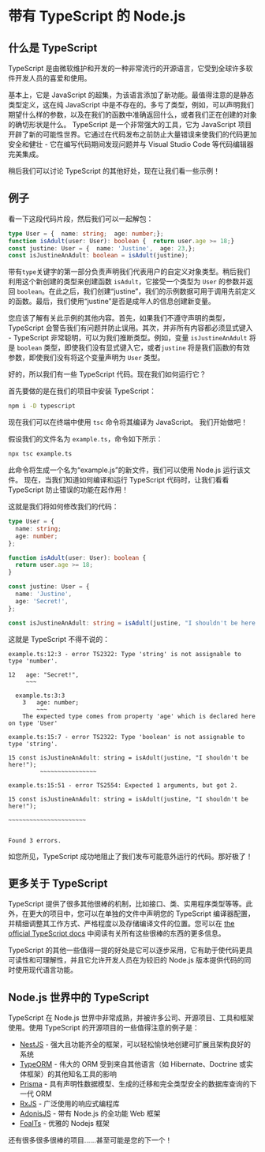# 带有 TypeScript 的 Node.js

## 什么是 TypeScript

TypeScript 是由微软维护和开发的一种非常流行的开源语言，它受到全球许多软件开发人员的喜爱和使用。

基本上，它是 JavaScript 的超集，为该语言添加了新功能。最值得注意的是静态类型定义，这在纯 JavaScript 中是不存在的。多亏了类型，例如，可以声明我们期望什么样的参数，以及在我们的函数中准确返回什么，或者我们正在创建的对象的确切形状是什么。 TypeScript 是一个非常强大的工具，它为 JavaScript 项目开辟了新的可能性世界。它通过在代码发布之前防止大量错误来使我们的代码更加安全和健壮 - 它在编写代码期间发现问题并与 Visual Studio Code 等代码编辑器完美集成。

稍后我们可以讨论 TypeScript 的其他好处，现在让我们看一些示例！

## 例子

看一下这段代码片段，然后我们可以一起解包：

```ts
type User = {  name: string;  age: number;};
function isAdult(user: User): boolean {  return user.age >= 18;}
const justine: User = {  name: 'Justine',  age: 23,};
const isJustineAnAdult: boolean = isAdult(justine);
```

带有`type`关键字的第一部分负责声明我们代表用户的自定义对象类型。稍后我们利用这个新创建的类型来创建函数 `isAdult`，它接受一个类型为 `User` 的参数并返回 `boolean`。在此之后，我们创建“justine”，我们的示例数据可用于调用先前定义的函数。最后，我们使用“justine”是否是成年人的信息创建新变量。

您应该了解有关此示例的其他内容。首先，如果我们不遵守声明的类型，TypeScript 会警告我们有问题并防止误用。其次，并非所有内容都必须显式键入 - TypeScript 非常聪明，可以为我们推断类型。例如，变量 `isJustineAnAdult` 将是 `boolean` 类型，即使我们没有显式键入它，或者`justine` 将是我们函数的有效参数，即使我们没有将这个变量声明为 `User` 类型。

好的，所以我们有一些 TypeScript 代码。现在我们如何运行它？

首先要做的是在我们的项目中安装 TypeScript：

```bash
npm i -D typescript
```

现在我们可以在终端中使用 `tsc` 命令将其编译为 JavaScript。 我们开始做吧！

假设我们的文件名为 `example.ts`，命令如下所示：

```bash
npx tsc example.ts
```

此命令将生成一个名为“example.js”的新文件，我们可以使用 Node.js 运行该文件。 现在，当我们知道如何编译和运行 TypeScript 代码时，让我们看看 TypeScript 防止错误的功能在起作用！

这就是我们将如何修改我们的代码：

```ts
type User = {
  name: string;
  age: number;
};

function isAdult(user: User): boolean {
  return user.age >= 18;
}

const justine: User = {
  name: 'Justine',
  age: 'Secret!',
};

const isJustineAnAdult: string = isAdult(justine, "I shouldn't be here!");
```

这就是 TypeScript 不得不说的：

```console
example.ts:12:3 - error TS2322: Type 'string' is not assignable to type 'number'.

12   age: "Secret!",
     ~~~

  example.ts:3:3
    3   age: number;
        ~~~
    The expected type comes from property 'age' which is declared here on type 'User'

example.ts:15:7 - error TS2322: Type 'boolean' is not assignable to type 'string'.

15 const isJustineAnAdult: string = isAdult(justine, "I shouldn't be here!");
         ~~~~~~~~~~~~~~~~

example.ts:15:51 - error TS2554: Expected 1 arguments, but got 2.

15 const isJustineAnAdult: string = isAdult(justine, "I shouldn't be here!");
                                                     ~~~~~~~~~~~~~~~~~~~~~~


Found 3 errors.
```

如您所见，TypeScript 成功地阻止了我们发布可能意外运行的代码。那好极了！

## 更多关于 TypeScript

TypeScript 提供了很多其他很棒的机制，比如接口、类、实用程序类型等等。此外，在更大的项目中，您可以在单独的文件中声明您的 TypeScript 编译器配置，并精细调整其工作方式、严格程度以及存储编译文件的位置。您可以在 [the official TypeScript docs](https://www.typescriptlang.org/docs) 中阅读有关所有这些很棒的东西的更多信息。

TypeScript 的其他一些值得一提的好处是它可以逐步采用，它有助于使代码更具可读性和可理解性，并且它允许开发人员在为较旧的 Node.js 版本提供代码的同时使用现代语言功能。

## Node.js 世界中的 TypeScript

TypeScript 在 Node.js 世界中非常成熟，并被许多公司、开源项目、工具和框架使用。使用 TypeScript 的开源项目的一些值得注意的例子是：

- [NestJS](https://nestjs.com/) - 强大且功能齐全的框架，可以轻松愉快地创建可扩展且架构良好的系统
- [TypeORM](https://typeorm.io/#/) - 伟大的 ORM 受到来自其他语言（如 Hibernate、Doctrine 或实体框架）的其他知名工具的影响
- [Prisma](https://prisma.io/) - 具有声明性数据模型、生成的迁移和完全类型安全的数据库查询的下一代 ORM
- [RxJS](https://rxjs.dev/) - 广泛使用的响应式编程库
- [AdonisJS](https://adonisjs.com/) - 带有 Node.js 的全功能 Web 框架
- [FoalTs](https://foalts.org/) - 优雅的 Nodejs 框架

还有很多很多很棒的项目……甚至可能是您的下一个！